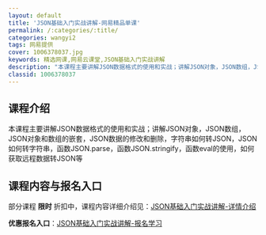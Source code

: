 ```yaml
---
layout: default
title: 'JSON基础入门实战讲解-网易精品单课'
permalink: /:categories/:title/
categories: wangyi2
tags: 网易提供
cover: 1006378037.jpg
keywords: 精选网课,网易云课堂,JSON基础入门实战讲解
description: "本课程主要讲解JSON数据格式的使用和实战；讲解JSON对象，JSON数组，JSON对象和数组的嵌套，JSON数据的修改和删除，字符串如何转JSON，JSON如何转字符串，函数JSON.pa"
classid: 1006378037
---
```


## 课程介绍

本课程主要讲解JSON数据格式的使用和实战；讲解JSON对象，JSON数组，JSON对象和数组的嵌套，JSON数据的修改和删除，字符串如何转JSON，JSON如何转字符串，函数JSON.parse，函数JSON.stringify，函数eval的使用，如何获取远程数据转JSON等

## 课程内容与报名入口

部分课程 **限时** 折扣中，课程内容详细介绍见：[JSON基础入门实战讲解-详情介绍](https://study.163.com/course/introduction/1006378037.htm?share=1&shareId=1025206652&utm_campaign=share&utm_medium=iphoneShare&utm_source=&utm_u=1025206652)

**优惠报名入口**：[JSON基础入门实战讲解-报名学习](https://study.163.com/course/introduction/1006378037.htm?share=1&shareId=1025206652&utm_campaign=share&utm_medium=iphoneShare&utm_source=&utm_u=1025206652)

